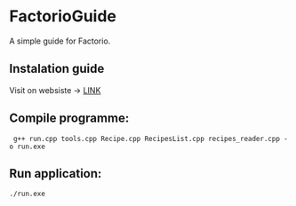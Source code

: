 # FactorioGuide
A simple guide for Factorio.


## Instalation guide

Visit on websiste -> [LINK](https://code.visualstudio.com/docs/cpp/config-mingw)

## Compile programme:

```
 g++ run.cpp tools.cpp Recipe.cpp RecipesList.cpp recipes_reader.cpp -o run.exe
```

## Run application:

```
./run.exe
```



